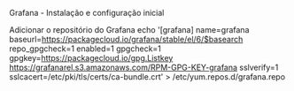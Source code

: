 Grafana - Instalação e configuração inicial

Adicionar o repositório do Grafana
  echo '[grafana]
  name=grafana
  baseurl=https://packagecloud.io/grafana/stable/el/6/$basearch
  repo_gpgcheck=1
  enabled=1
  gpgcheck=1
  gpgkey=https://packagecloud.io/gpg.Listkey https://grafanarel.s3.amazonaws.com/RPM-GPG-KEY-grafana
  sslverify=1
  sslcacert=/etc/pki/tls/certs/ca-bundle.crt' > /etc/yum.repos.d/grafana.repo
